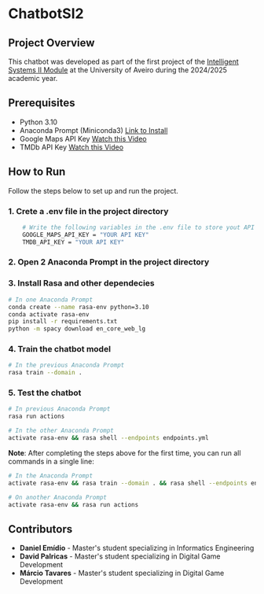 # ChatbotSI2
## Project Overview
This chatbot was developed as part of the first project of the [Intelligent Systems II Module](https://www.ua.pt/en/uc/15052) at the University of Aveiro during the 2024/2025 academic year.

## Prerequisites
* Python 3.10 
* Anaconda Prompt (Miniconda3) [Link to Install](https://docs.conda.io/projects/miniconda/en/latest/)
* Google Maps API Key [Watch this Video](https://www.youtube.com/watch?v=hsNlz7-abd0)
* TMDb API Key [Watch this Video](https://www.youtube.com/watch?v=Gf45f5cW6c4&list=LL&index=5)

## How to Run
Follow the steps below to set up and run the project.


### 1. Crete a .env file in the project directory
```bash
    # Write the following variables in the .env file to store yout API's keys
    GOOGLE_MAPS_API_KEY = "YOUR API KEY"
    TMDB_API_KEY = "YOUR API KEY"
```

### 2. Open 2 Anaconda Prompt in the project directory

### 3. Install Rasa and other dependecies
```bash
# In one Anaconda Prompt
conda create --name rasa-env python=3.10
conda activate rasa-env
pip install -r requirements.txt 
python -m spacy download en_core_web_lg
```

### 4. Train the chatbot model
```bash
# In the previous Anaconda Prompt
rasa train --domain .
```

### 5. Test the chatbot
```bash
# In previous Anaconda Prompt
rasa run actions

# In the other Anaconda Prompt 
activate rasa-env && rasa shell --endpoints endpoints.yml
```

**Note**: After completing the steps above for the first time, you can run all commands in a single line:
```bash
# In the Anaconda Prompt
activate rasa-env && rasa train --domain . && rasa shell --endpoints endpoints.yml

# On another Anaconda Prompt
activate rasa-env && rasa run actions
```

## Contributors
* **Daniel Emídio** - Master's student specializing in Informatics Engineering
* **David Palricas** - Master's student specializing in Digital Game Development
* **Márcio Tavares** - Master's student specializing in Digital Game Development
